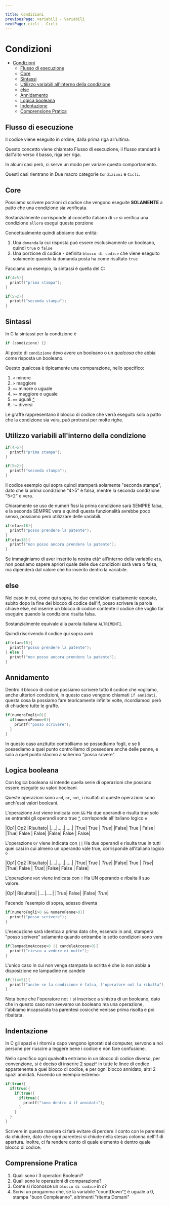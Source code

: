 ```yaml
---

title: Condizioni
previousPage: variabili - Variabili
nextPage: cicli - Cicli
---
```

# Condizioni 

- [Condizioni](#condizioni)
  - [Flusso di esecuzione](#flusso-di-esecuzione)
  - [Core](#core)
  - [Sintassi](#sintassi)
  - [Utilizzo variabili all'interno della condizione](#utilizzo-variabili-allinterno-della-condizione)
  - [else](#else)
  - [Annidamento](#annidamento)
  - [Logica booleana](#logica-booleana)
  - [Indentazione](#indentazione)
  - [Comprensione Pratica](#comprensione-pratica)

## Flusso di esecuzione

Il codice viene eseguito in ordine, dalla prima riga all'ultima.

Questo concetto viene chiamato Flusso di esecuzione, il flusso standard è dall'alto verso il basso, riga per riga.

In alcuni casi però, ci serve un modo per variare questo comportamento.

Questi casi rientrano in Due macro categorie `Condizioni` e `Cicli`.

## Core

Possiamo scrivere porzioni di codice che vengono eseguite **SOLAMENTE** a patto che una condizione sia verificata.

Sostanzialmente corrisponde al concetto italiano di `se` si verifica una condizione `allora` esegui questa porzione

Concettualmente quindi abbiamo due entità:
 
1. Una `domanda` la cui risposta può essere esclusivamente un booleano, quindi `true` o `false`
2. Una porzione di codice - definita `blocco di codice` che viene eseguito solamente quando la domanda posta ha come risultato `true`

Facciamo un esempio, la sintassi è quella del C:

```cpp
if(4>5){
  printf("prima stampa");
}

if(5>2){
  printf("seconda stampa");
}
```

## Sintassi

In C la sintassi per la condizione è 
```cpp
if (condizione) {}
```

Al posto di `condizione` devo avere un booleano o un *qualcosa* che abbia come risposta un booleano.

Questo qualcosa è tipicamente una comparazione, nello specifico:

1. `<`   minore
2. `>`   maggiore
3. `<=`  minore o uguale
4. `>=`  maggiore o uguale
5. `==`  uguali [^](#noGo "ricordiamo che un singolo uguale indica una ASSEGNAZIONE, si è quindi deciso di usarne due per indicare il significato matematico")
6. `!=`  diversi

Le graffe rappresentano il blocco di codice che verrà eseguito solo a patto che la condizione sia vera, può protrarsi per molte righe.

## Utilizzo variabili all'interno della condizione

```cpp
if(4>5){
  printf("prima stampa");
}

if(5>2){
  printf("seconda stampa");
}
```

Il codice esempio qui sopra quindi stamperà solamente "seconda stampa", dato che la prima condizione "4>5" è falsa, mentre la seconda condizione "5>2" è vera.

Chiaramente se uso de numeri fissi la prima condizione sarà SEMPRE falsa, e la seconda SEMPRE vera e quindi questa funzionalità avrebbe poco senso, possiamo però utilizzare delle variabili.

```cpp
if(eta>=18){
  printf("posso prendere la patente");
}
if(eta<18){
  printf("non posso ancora prendere la patente");
}
```

Se immaginiamo di aver inserito la nostra età[^](#noGo "il linguaggio C mal tollera le lettere accentate, quindi consiglio di evitarle quando possibile") all'interno della variabile `eta`, non possiamo sapere apriori quale delle due condizioni sarà vera o falsa, ma dipenderà dal valore che ho inserito dentro la variabile.

## else

Nel caso in cui, come qui sopra, ho due condizioni esattamente opposte, subito dopo la fine del blocco di codice dell'if, posso scrivere la parola chiave else, ed inserire un blocco di codice contente il codice che voglio far eseguire quando la condizione risulta falsa.

Sostanzialmente equivale alla parola italiana `ALTRIMENTI`.

Quindi riscrivendo il codice qui sopra avrò

```cpp
if(eta>=18){
  printf("posso prendere la patente");
} else {
  printf("non posso ancora prendere la patente");
}
```

## Annidamento

Dentro il blocco di codice possiamo scrivere tutto il codice che vogliamo, anche ulteriori condizioni, in questo caso vengono chiamati `if annidati`, questa cosa la possiamo fare teoricamente infinite volte, ricordiamoci però di chiudere tutte le graffe.

```cpp
if(numeroFogli>0){
  if(numeroPenne>0){
    printf("posso scrivere");
  }
}

```
In questo caso anzitutto controlliamo se possediamo fogli, e se li possediamo a quel punto controlliamo di possedere anche delle penne, e solo a quel punto stacmo a schermo "posso srivere".

## Logica booleana

Con logica booleana si intende quella serie di operazioni che possono essere eseguite su valori booleani.

Queste operazioni sono `and`, `or`, `not`, i risultati di queste operazioni sono anch'essi valori booleani.

L'operazione `And` viene indicata con `&&` Ha due operandi e risulta true solo se entrambi gli operandi sono true [^](#noGo "il tipo di tabelle qui di seguito prendono il nome di tabelle di verità"), corrisponde all'italiano logico `e`

|Op1|  Op2 |Risultato|
|....|.....|.....|
|True| True | *True*|
|False| True | False|
|True| False | False|
|False| False | False|

L'operazione `Or` viene indicata con `||` Ha due operandi e risulta true in tutti quei casi in cui almeno un operando vale true, corrisponde all'italiano logico `o`

|Op1|  Op2 |Risultato|
|....|.....|.....|
|True| True | *True*|
|False| True | *True*|
|True| False | *True*|
|False| False | False|

L'operazione `Not` viene indicata con `!` Ha UN operando e ribalta il suo valore.

|Op1| Risultato|
|....|.....|
|True|  False|
|False|  *True*|

Facendo l'esempio di sopra, adesso diventa

```cpp
if(numeroFogli>0 && numeroPenne>0){
  printf("posso scrivere");
}
```
L'esecuzione sarà identica a prima dato che, essendo in and,  stamperà "posso scrivere" solamente quando entrambe le sotto condizioni sono vere
```cpp
if(lampadineAccese>0 || candeleAccese>0){
  printf("riesco a vedere di notte");
}
```
L'unico caso in cui non venga stampata la scritta è che io non abbia a disposizione ne lampadine ne candele

```cpp
if(!(4>5)){
  printf("anche se la condizione è falsa, l'operatore not la ribalta");
}
```
Nota bene che l'operatore not `!` si inserisce a sinistra di un booleano, dato che in questo caso non avevamo un booleano ma una operazione, l'abbiamo incapsulata tra parentesi cosicchè venisse prima risolta e poi ribaltata.

## Indentazione

In C gli spazi e i ritorni a capo vengono ignorati dal computer, servono a noi persone per riuscire a leggere bene i codice e non fare confusione.

Nello specifico ogni qualvolta entriamo in un blocco di codice diverso, per convenzione, si è deciso di inserire 2 spazi[^](#noGo "alcuni utilizzano 4 spazi, altri utilizzano il tasto tabulatore. Al netto della quantità esatta che, a patto si sia consistenti, può variare. Un pò di spazio và lasciato") in tutte le linee di codice appartenente a quel blocco di codice, e per ogni blocco annidato, altri 2 spazi annidati.
Facendo un esempio estremo:

```cpp
if(true){
  if(true){
    if(true){
      if(true){
        printf("sono dentro 4 if annidati");
      }
    }
  }
}
```
Scrivere in questa maniera ci farà evitare di perdere il conto con le parentesi da chiudere, dato che ogni parentesi si chiude nella stesas colonna dell'if di apertura.
Inoltre, ci fa rendere conto di quale elemento è dentro quale blocco di codice. 

## Comprensione Pratica

1. Quali sono i 3 operatori Booleani?
2. Quali sono le operazioni di comparazione?
3. Come si riconosce un `blocco di codice` in c?
4. Scrivi un progamma che, se la variabile "countDown"[^](#noGo "Per adesso assegna tu un valore") è uguale a 0, stampa "buon Compleanno", altrimenti "ritenta Domani"